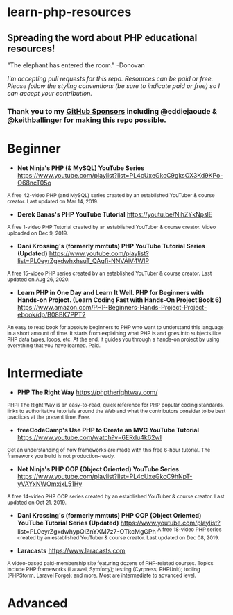 # learn-php-resources
## Spreading the word about PHP educational resources!  

"The elephant has entered the room." -Donovan

_I'm accepting pull requests for this repo. Resources can be paid or free. 
Please follow the styling conventions (be sure to indicate paid or free) so I can accept your contribution._

### Thank you to my [GitHub Sponsors](https://github.com/sponsors/RealToughCandy) including @eddiejaoude & @keithballinger for making this repo possible.

# Beginner

- **Net Ninja's PHP (& MySQL) YouTube Series**
https://www.youtube.com/playlist?list=PL4cUxeGkcC9gksOX3Kd9KPo-O68ncT05o

<sup>A free 42-video PHP (and MySQL) series created by an established YouTuber & course creator. Last updated on Mar 14, 2019. </sup>

- **Derek Banas's PHP YouTube Tutorial**
https://youtu.be/NihZYkNpslE

<sup>A free 1-video PHP Tutorial created by an established YouTuber & course creator. Video uploaded on Dec 9, 2019. </sup>

- **Dani Krossing's (formerly mmtuts) PHP YouTube Tutorial Series (Updated)**
https://www.youtube.com/playlist?list=PL0eyrZgxdwhxhsuT_QAqfi-NNVAlV4WIP

<sup>A free 15-video PHP series created by an established YouTuber & course creator. Last updated on Aug 26, 2020. </sup>

- **Learn PHP in One Day and Learn It Well. PHP for Beginners with Hands-on Project. (Learn Coding Fast with Hands-On Project Book 6)**
https://www.amazon.com/PHP-Beginners-Hands-Project-Project-ebook/dp/B08BK7PPT2

<sup>An easy to read book for absolute beginners to PHP who want to understand this language in a short amount of time. It starts from explaining what PHP is and goes into subjects like PHP data types, loops, etc. At the end, it guides you through a hands-on project by using everything that you have learned. Paid. </sup>

# Intermediate

- **PHP The Right Way**
https://phptherightway.com/

<sup>PHP: The Right Way is an easy-to-read, quick reference for PHP popular coding standards, links to authoritative tutorials around the Web and what the contributors consider to be best practices at the present time. Free. </sup>

- **freeCodeCamp's Use PHP to Create an MVC YouTube Tutorial**
https://www.youtube.com/watch?v=6ERdu4k62wI

<sup>Get an understanding of how frameworks are made with this free 6-hour tutorial. The framework you build is not production-ready.</sup>

- **Net Ninja's PHP OOP (Object Oriented) YouTube Series**
https://www.youtube.com/playlist?list=PL4cUxeGkcC9hNpT-yVAYxNWOmxjxL51Hy

<sup>A free 14-video PHP OOP series created by an established YouTuber & course creator. Last updated on Oct 21, 2019. </sup>

- **Dani Krossing's (formerly mmtuts) PHP OOP (Object Oriented) YouTube Tutorial Series (Updated)**
https://www.youtube.com/playlist?list=PL0eyrZgxdwhypQiZnYXM7z7-OTkcMgGPh
<sup>A free 18-video PHP series created by an established YouTuber & course creator. Last updated on Dec 08, 2019. </sup>

- **Laracasts**
https://www.laracasts.com

<sub>A video-based paid-membership site featuring dozens of PHP-related courses. Topics include PHP frameworks (Laravel, Symfony); testing (Cyrpress, PHPUnit); tooling (PHPStorm, Laravel Forge); and more. Most are intermediate to advanced level. 

# Advanced
